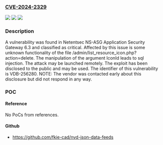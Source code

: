 ### [CVE-2024-2329](https://cve.mitre.org/cgi-bin/cvename.cgi?name=CVE-2024-2329)
![](https://img.shields.io/static/v1?label=Product&message=NS-ASG%20Application%20Security%20Gateway&color=blue)
![](https://img.shields.io/static/v1?label=Version&message=%3D%206.3%20&color=brighgreen)
![](https://img.shields.io/static/v1?label=Vulnerability&message=CWE-89%20SQL%20Injection&color=brighgreen)

### Description

A vulnerability was found in Netentsec NS-ASG Application Security Gateway 6.3 and classified as critical. Affected by this issue is some unknown functionality of the file /admin/list_resource_icon.php?action=delete. The manipulation of the argument IconId leads to sql injection. The attack may be launched remotely. The exploit has been disclosed to the public and may be used. The identifier of this vulnerability is VDB-256280. NOTE: The vendor was contacted early about this disclosure but did not respond in any way.

### POC

#### Reference
No PoCs from references.

#### Github
- https://github.com/fkie-cad/nvd-json-data-feeds

